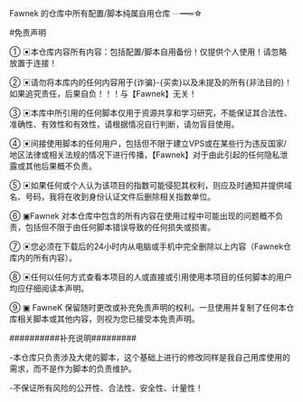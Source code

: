 Fawnek 的仓库中所有配置/脚本纯属自用仓库 ┈━═☆

#免责声明

① ▣本仓库内容所有内容：包括配置/脚本自用备份！仅提供个人使用！请忽略放置于连接！

② ▣请勿将本库内的任何内容用于{诈骗}-{买卖}以及未提及的所有{非法目的}！如果追究责任，后果自负！！！与【Fawnek】无关！

③ ▣本库中所引用的任何脚本仅用于资源共享和学习研究，不能保证其合法性、准确性、有效性和有效性，请根据情况自行判断，请勿盲目使用。

④ ▣间接使用脚本的任何用户，包括但不限于建立VPS或在某些行为违反国家/地区法律或相关法规的情况下进行传播，【Fawnek】对于由此引起的任何隐私泄露或其他后果概不负责。

⑤ ▣如果任何或个人认为该项目的指数可能侵犯其权利，则应及时通知并提供域名、号码，我将在收到身份认证文件后删除相关指数单位。

⑥ ▣Fawnek 对本仓库中包含的所有内容在使用过程中可能出现的问题概不负责，包括但不限于由任何脚本错误导致的任何损失或损害。

⑦ ▣您必须在下载后的24小时内从电脑或手机中完全删除以上内容（Fawnek仓库内的所有内容）。

⑧ ▣任何以任何方式查看本项目的人或直接或引用使用本项目的任何脚本的用户均应仔细阅读本声明。

⑨ ▣ FawneK 保留随时更改或补充免责声明的权利。一旦使用并复制了任何本仓库相关脚本或其他内容，则视为您已接受本免责声明。



##########补充说明#########

-本仓库只负责涉及大佬的脚本，这个基础上进行的修改同样是我自己用库使用的需求，而不是作为脚本的负责维护。

-不保证所有风险的公开性、合法性、安全性、计量性！
